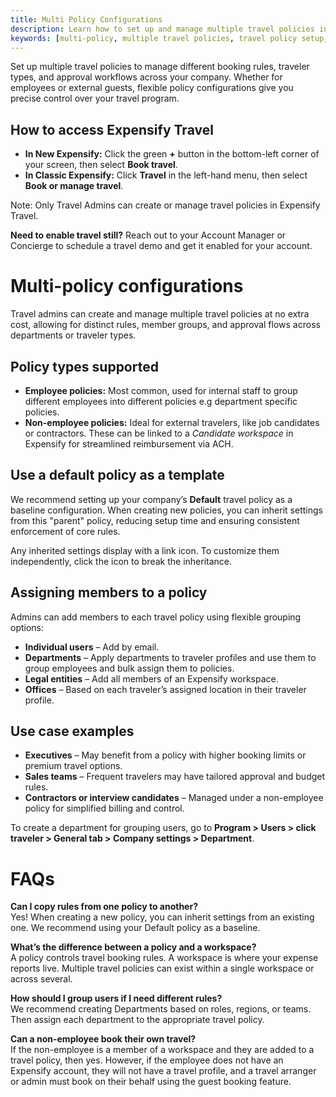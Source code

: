 ```yaml
---
title: Multi Policy Configurations
description: Learn how to set up and manage multiple travel policies in Expensify to support different user types and travel needs.
keywords: [multi-policy, multiple travel policies, travel policy setup, travel policy management, expensify travel policies]
---
```



Set up multiple travel policies to manage different booking rules, traveler types, and approval workflows across your company. Whether for employees or external guests, flexible policy configurations give you precise control over your travel program.

## How to access Expensify Travel

- **In New Expensify:** Click the green **+** button in the bottom-left corner of your screen, then select **Book travel**.
- **In Classic Expensify:** Click **Travel** in the left-hand menu, then select **Book or manage travel**.

Note: Only Travel Admins can create or manage travel policies in Expensify Travel.

**Need to enable travel still?** Reach out to your Account Manager or Concierge to schedule a travel demo and get it enabled for your account.

# Multi-policy configurations

Travel admins can create and manage multiple travel policies at no extra cost, allowing for distinct rules, member groups, and approval flows across departments or traveler types.

## Policy types supported

- **Employee policies:** Most common, used for internal staff to group different employees into different policies e.g department specific policies. 
- **Non-employee policies:** Ideal for external travelers, like job candidates or contractors. These can be linked to a *Candidate workspace* in Expensify for streamlined reimbursement via ACH.

## Use a default policy as a template

We recommend setting up your company’s **Default** travel policy as a baseline configuration. When creating new policies, you can inherit settings from this "parent" policy, reducing setup time and ensuring consistent enforcement of core rules.

Any inherited settings display with a link icon. To customize them independently, click the icon to break the inheritance.

## Assigning members to a policy

Admins can add members to each travel policy using flexible grouping options:

- **Individual users** – Add by email.
- **Departments** – Apply departments to traveler profiles and use them to group employees and bulk assign them to policies.
- **Legal entities** – Add all members of an Expensify workspace.
- **Offices** – Based on each traveler’s assigned location in their traveler profile.

## Use case examples

- **Executives** – May benefit from a policy with higher booking limits or premium travel options.
- **Sales teams** – Frequent travelers may have tailored approval and budget rules.
- **Contractors or interview candidates** – Managed under a non-employee policy for simplified billing and control.

To create a department for grouping users, go to **Program > Users > click traveler > General tab > Company settings > Department**.

# FAQs

**Can I copy rules from one policy to another?**  
Yes! When creating a new policy, you can inherit settings from an existing one. We recommend using your Default policy as a baseline.

**What’s the difference between a policy and a workspace?**  
A policy controls travel booking rules. A workspace is where your expense reports live. Multiple travel policies can exist within a single workspace or across several.

**How should I group users if I need different rules?**  
We recommend creating Departments based on roles, regions, or teams. Then assign each department to the appropriate travel policy.

**Can a non-employee book their own travel?**  
If the non-employee is a member of a workspace and they are added to a travel policy, then yes. However, if the employee does not have an Expensify account, they will not have a travel profile, and a travel arranger or admin must book on their behalf using the guest booking feature.

